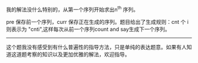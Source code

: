 我的解法没什么特别的，从第一个序列开始求出n<sup>th</sup> 序列。  
   
pre 保存前一个序列，curr 保存正在生成的序列。题目给出了生成规则：cnt 个 i 则表示为 "cnti",这样每次从前一个序列count and say生成下一个序列。  
  
***
这个题我没有感受到有什么普遍性的指导方法，只是单纯的表达题意。如果有人知道这道题考察的知识以及更加优雅的解法，欢迎指导。
